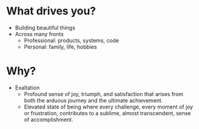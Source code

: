 # What drives you?
- Building beautiful things
- Across many fronts
  - Professional: products, systems, code
  - Personal: family, life, hobbies

# Why?
- Exaltation
  - Profound sense of joy, triumph, and satisfaction that arises from both the arduous journey and the ultimate achievement.
  - Elevated state of being where every challenge, every moment of joy or frustration, contributes to a sublime, almost transcendent, sense of accomplishment.
